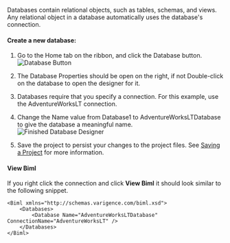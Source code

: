 Databases contain relational objects, such as tables, schemas, and views. Any relational object in a database automatically uses the database's connection.

#### Create a new database:

1.  Go to the Home tab on the ribbon, and click the Database button.  
    ![Database Button](https://varigencecom.blob.core.windows.net/images-mistdocumentation/004a_Step01.png)

2.  The Database Properties should be open on the right, if not Double-click on the database to open the designer for it.  
    
3.  Databases require that you specify a connection. For this example, use the AdventureWorksLT connection.  

4.  Change the Name value from Database1 to AdventureWorksLTDatabase to give the database a meaningful name.  
    ![Finished Database Designer](https://varigencecom.blob.core.windows.net/images-mistdocumentation/004a_Step04.gif)
5.  Save the project to persist your changes to the project files. See [Saving a Project](Saving%20a%20Project) for more information.


#### View Biml
If you right click the connection and click **View Biml** it should look similar to the following snippet.

    <Biml xmlns="http://schemas.varigence.com/biml.xsd">
        <Databases>
            <Database Name="AdventureWorksLTDatabase" ConnectionName="AdventureWorksLT" />
        </Databases>
    </Biml>

